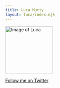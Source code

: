 ```yaml
---
title: Luca Murty
layout: luca/index.njk
---
```


<img alt="Image of Luca" height="150" width="150" src="/images/luca/luca-murty_2023.jpg" class="avatar-image">

[Follow me on Twitter](https://twitter.com/lucamurty)
